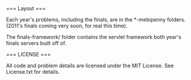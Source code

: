 === Layout ===

Each year's problems, including the finals, are in the *-mebipenny
folders. (2011's finals coming very soon, for real this time).

The finals-framework/ folder contains the servlet framework both year's
finals servers built off of.

=== LICENSE ===

All code and problem details are licensed under the MIT License. See
License.txt for details.
